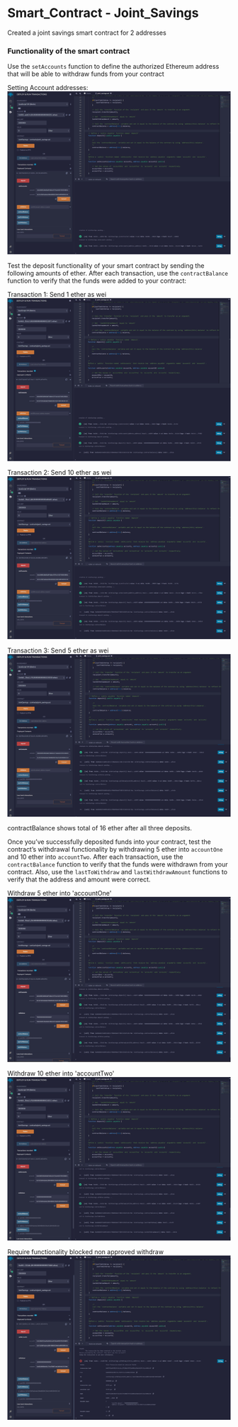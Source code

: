 # Smart_Contract - Joint_Savings
Created a joint savings smart contract for 2 addresses

### Functionality of the smart contract

Use the `setAccounts` function to define the authorized Ethereum address that will be able to withdraw funds from your contract

Setting Account addresses:
![setting accounts](Execution_Results/setAccounts.jpg)


Test the deposit functionality of your smart contract by sending the following amounts of ether. After each transaction, use the `contractBalance` function to verify that the funds were added to your contract:

Transaction 1: Send 1 ether as wei
![First transaction](Execution_Results/transaction1.jpg)

Transaction 2: Send 10 ether as wei
![Second transaction](Execution_Results/transaction2.jpg)

Transaction 3: Send 5 ether as wei
![Third transaction](Execution_Results/transaction3.jpg)

contractBalance shows total of 16 ether after all three deposits.

Once you’ve successfully deposited funds into your contract, test the contract’s withdrawal functionality by withdrawing 5 ether into `accountOne` and 10 ether into `accountTwo`. After each transaction, use the `contractBalance` function to verify that the funds were withdrawn from your contract. Also, use the `lastToWithdraw` and `lastWithdrawAmount` functions to verify that the address and amount were correct.

Withdraw 5 ether into 'accountOne'
![First withdraw](Execution_Results/withdraw1.jpg)

Withdraw 10 ether into 'accountTwo'
![Second withdraw](Execution_Results/withdraw2.jpg)

Require functionality blocked non approved withdraw
![Rejected](Execution_Results/rejected.jpg)